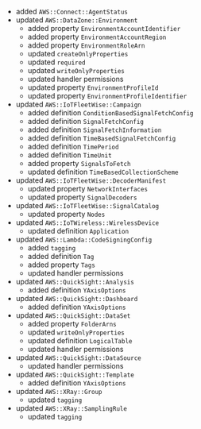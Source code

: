 - added `AWS::Connect::AgentStatus`
- updated `AWS::DataZone::Environment`
  - added property `EnvironmentAccountIdentifier`
  - added property `EnvironmentAccountRegion`
  - added property `EnvironmentRoleArn`
  - updated `createOnlyProperties`
  - updated `required`
  - updated `writeOnlyProperties`
  - updated handler permissions
  - updated property `EnvironmentProfileId`
  - updated property `EnvironmentProfileIdentifier`
- updated `AWS::IoTFleetWise::Campaign`
  - added definition `ConditionBasedSignalFetchConfig`
  - added definition `SignalFetchConfig`
  - added definition `SignalFetchInformation`
  - added definition `TimeBasedSignalFetchConfig`
  - added definition `TimePeriod`
  - added definition `TimeUnit`
  - added property `SignalsToFetch`
  - updated definition `TimeBasedCollectionScheme`
- updated `AWS::IoTFleetWise::DecoderManifest`
  - updated property `NetworkInterfaces`
  - updated property `SignalDecoders`
- updated `AWS::IoTFleetWise::SignalCatalog`
  - updated property `Nodes`
- updated `AWS::IoTWireless::WirelessDevice`
  - updated definition `Application`
- updated `AWS::Lambda::CodeSigningConfig`
  - added `tagging`
  - added definition `Tag`
  - added property `Tags`
  - updated handler permissions
- updated `AWS::QuickSight::Analysis`
  - added definition `YAxisOptions`
- updated `AWS::QuickSight::Dashboard`
  - added definition `YAxisOptions`
- updated `AWS::QuickSight::DataSet`
  - added property `FolderArns`
  - updated `writeOnlyProperties`
  - updated definition `LogicalTable`
  - updated handler permissions
- updated `AWS::QuickSight::DataSource`
  - updated handler permissions
- updated `AWS::QuickSight::Template`
  - added definition `YAxisOptions`
- updated `AWS::XRay::Group`
  - updated `tagging`
- updated `AWS::XRay::SamplingRule`
  - updated `tagging`

